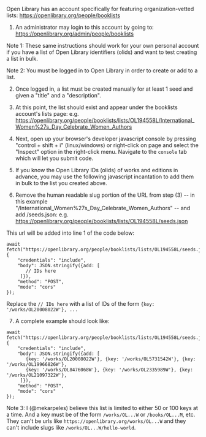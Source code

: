 Open Library has an account specifically for featuring organization-vetted lists:
https://openlibrary.org/people/booklists

1. An administrator may login to this account by going to:
https://openlibrary.org/admin/people/booklists

Note 1: These same instructions should work for your own personal account if you have a list of Open Library identifiers (olids) and want to test creating a list in bulk.

Note 2: You must be logged in to Open Library in order to create or add to a list.

2. Once logged in, a list must be created manually for at least 1 seed and given a "title" and a "description".

3. At this point, the list should exist and appear under the booklists account's lists page:
e.g. https://openlibrary.org/people/booklists/lists/OL194558L/International_Women%27s_Day_Celebrate_Women_Authors

4. Next, open up your browser's developer javascript console by pressing "control + shift + i" (linux/windows) or right-click on page and select the "Inspect" option in the right-click menu. Navigate to the `console` tab which will let you submit code.

5. If you know the Open Library IDs (olids) of works and editions in advance, you may use the following javascript incantation to add them in bulk to the list you created above.

6. Remove the human readable slug portion of the URL from step (3) -- in this example "/International_Women%27s_Day_Celebrate_Women_Authors" -- and add /seeds.json:
e.g. https://openlibrary.org/people/booklists/lists/OL194558L/seeds.json

This url will be added into line 1 of the code below:

```
await fetch("https://openlibrary.org/people/booklists/lists/OL194558L/seeds.json", {
    "credentials": "include",
    "body": JSON.stringify({add: [
       // IDs here
     ]}),
    "method": "POST",
    "mode": "cors"
});
```

Replace the `// IDs here` with a list of IDs of the form `{key: '/works/OL20008022W'}, ...`

7. A complete example should look like:

```
await fetch("https://openlibrary.org/people/booklists/lists/OL194558L/seeds.json", {
    "credentials": "include",
    "body": JSON.stringify({add: [
       {key: '/works/OL20008022W'}, {key: '/works/OL5731542W'}, {key: '/works/OL19966826W'},
       {key: '/works/OL8476068W'}, {key: '/works/OL2335989W'}, {key: '/works/OL21097322W'},
     ]}),
    "method": "POST",
    "mode": "cors"
});
```

Note 3: I (@mekarpeles) believe this list is limited to either 50 or 100 keys at a time. And a key must be of the form `/works/OL...W` or `/books/OL...M`, etc. They can't be urls like `https://openlibrary.org/works/OL...W` and they can't include slugs like `/works/OL...W/hello-world`.
